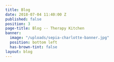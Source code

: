 ```yaml
---
title: Blog
date: 2018-07-04 11:40:00 Z
published: false
position: 3
page-title: Blog -- Therapy Kitchen
banner:
  image: "/uploads/sepia-charlotte-banner.jpg"
  position: bottom left
  has-brown-tint: false
layout: blog
---
```

